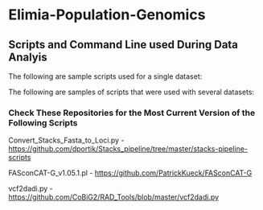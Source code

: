 # Elimia-Population-Genomics

## Scripts and Command Line used During Data Analyis

The following are sample scripts used for a single dataset:

The following are samples of scripts that were used with several datasets:

### Check These Repositories for the Most Current Version of the Following Scripts

Convert_Stacks_Fasta_to_Loci.py - https://github.com/dportik/Stacks_pipeline/tree/master/stacks-pipeline-scripts

FASconCAT-G_v1.05.1.pl - https://github.com/PatrickKueck/FASconCAT-G

vcf2dadi.py - https://github.com/CoBiG2/RAD_Tools/blob/master/vcf2dadi.py
